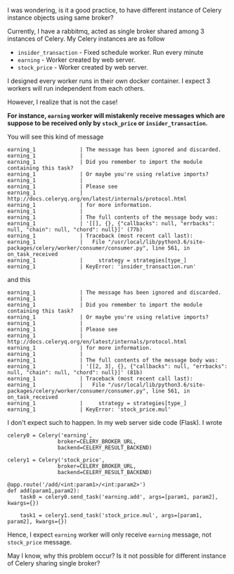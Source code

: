 I was wondering, is it a good practice, to have different instance of Celery instance objects using same broker?

Currently, I have a rabbitmq, acted as single broker shared among 3 instances of Celery. My Celery instances are as follow

 - `insider_transaction` - Fixed schedule worker. Run every minute
 - `earning` - Worker created by web server.
 - `stock_price` - Worker created by web server.

I designed every worker runs in their own docker container. I expect 3 workers will run independent from each others.

However, I realize that is not the case!

**For instance, `earning` worker will mistakenly receive messages which are suppose to be received only by `stock_price` or `insider_transaction`.**

You will see this kind of message

    earning_1              | The message has been ignored and discarded.
    earning_1              |
    earning_1              | Did you remember to import the module containing this task?
    earning_1              | Or maybe you're using relative imports?
    earning_1              |
    earning_1              | Please see
    earning_1              | http://docs.celeryq.org/en/latest/internals/protocol.html
    earning_1              | for more information.
    earning_1              |
    earning_1              | The full contents of the message body was:
    earning_1              | '[[], {}, {"callbacks": null, "errbacks": null, "chain": null, "chord": null}]' (77b)
    earning_1              | Traceback (most recent call last):
    earning_1              |   File "/usr/local/lib/python3.6/site-packages/celery/worker/consumer/consumer.py", line 561, in on_task_received
    earning_1              |     strategy = strategies[type_]
    earning_1              | KeyError: 'insider_transaction.run'

and this

    earning_1              | The message has been ignored and discarded.
    earning_1              |
    earning_1              | Did you remember to import the module containing this task?
    earning_1              | Or maybe you're using relative imports?
    earning_1              |
    earning_1              | Please see
    earning_1              | http://docs.celeryq.org/en/latest/internals/protocol.html
    earning_1              | for more information.
    earning_1              |
    earning_1              | The full contents of the message body was:
    earning_1              | '[[2, 3], {}, {"callbacks": null, "errbacks": null, "chain": null, "chord": null}]' (81b)
    earning_1              | Traceback (most recent call last):
    earning_1              |   File "/usr/local/lib/python3.6/site-packages/celery/worker/consumer/consumer.py", line 561, in on_task_received
    earning_1              |     strategy = strategies[type_]
    earning_1              | KeyError: 'stock_price.mul'

I don't expect such to happen. In my web server side code (Flask). I wrote

    celery0 = Celery('earning',
                    broker=CELERY_BROKER_URL,
                    backend=CELERY_RESULT_BACKEND)

    celery1 = Celery('stock_price',
                    broker=CELERY_BROKER_URL,
                    backend=CELERY_RESULT_BACKEND)
                    
    @app.route('/add/<int:param1>/<int:param2>')
    def add(param1,param2):
        task0 = celery0.send_task('earning.add', args=[param1, param2], kwargs={})

        task1 = celery1.send_task('stock_price.mul', args=[param1, param2], kwargs={})

Hence, I expect `earning` worker will only receive `earning` message, not `stock_price` message.

May I know, why this problem occur? Is it not possible for different instance of Celery sharing single broker?